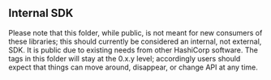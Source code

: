 ## Internal SDK

Please note that this folder, while public, is not meant for new consumers of
these libraries; this should currently be considered an internal, not external,
SDK. It is public due to existing needs from other HashiCorp software. The tags
in this folder will stay at the 0.x.y level; accordingly users should expect
that things can move around, disappear, or change API at any time.
